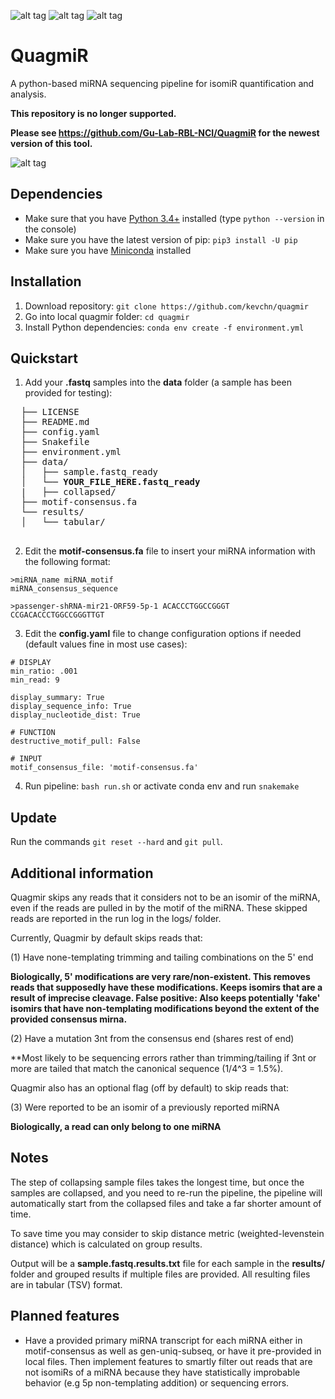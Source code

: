 ![alt tag](https://img.shields.io/github/issues/kevchn/quagmir.svg)
![alt tag](https://img.shields.io/wercker/ci/wercker/docs.svg)
![alt tag](https://img.shields.io/dub/l/vibe-d.svg)

# QuagmiR
A python-based miRNA sequencing pipeline for isomiR quantification and analysis.

**This repository is no longer supported.**

**Please see https://github.com/Gu-Lab-RBL-NCI/QuagmiR for the newest version of this tool.**

![alt tag](http://g.recordit.co/GbfgMIq28L.gif)

## Dependencies
* Make sure that you have [Python 3.4+](https://www.python.org/downloads/) installed (type `python --version` in the console)
* Make sure you have the latest version of pip: `pip3 install -U pip`
* Make sure you have [Miniconda](http://conda.pydata.org/docs/install/quick.html) installed

## Installation
1. Download repository: `git clone https://github.com/kevchn/quagmir`
2. Go into local quagmir folder: `cd quagmir`
3. Install Python dependencies: `conda env create -f environment.yml`

## Quickstart

1. Add your **.fastq** samples into the **data** folder (a sample has been provided for testing):
  <pre>
  ├── LICENSE
  ├── README.md
  ├── config.yaml
  ├── Snakefile
  ├── environment.yml
  ├── data/
  │   ├── sample.fastq_ready
  │   └── <b>YOUR_FILE_HERE.fastq_ready</b>
  |   ├── collapsed/
  ├── motif-consensus.fa
  └── results/
  │   └── tabular/
  </pre>

2. Edit the **motif-consensus.fa** file to insert your miRNA information with the following format:
  ```
  >miRNA_name miRNA_motif
  miRNA_consensus_sequence

  >passenger-shRNA-mir21-ORF59-5p-1 ACACCCTGGCCGGGT
  CCGACACCCTGGCCGGGTTGT
  ```

3. Edit the **config.yaml** file to change configuration options if needed (default values fine in most use cases):
  ```
  # DISPLAY
  min_ratio: .001
  min_read: 9

  display_summary: True
  display_sequence_info: True
  display_nucleotide_dist: True

  # FUNCTION
  destructive_motif_pull: False

  # INPUT
  motif_consensus_file: 'motif-consensus.fa'
  ```

4. Run pipeline: `bash run.sh` or activate conda env and run `snakemake`

## Update
Run the commands ```git reset --hard``` and ```git pull```.

## Additional information
Quagmir skips any reads that it considers not to be an isomir of the miRNA, even
if the reads are pulled in by the motif of the miRNA. These skipped reads are
reported in the run log in the logs/ folder.

Currently, Quagmir by default skips reads that:

(1) Have none-templating trimming and tailing combinations on the 5' end

**Biologically, 5' modifications are very rare/non-existent. This removes reads
that supposedly have these modifications. Keeps isomirs that are a result of
imprecise cleavage. False positive: Also keeps potentially 'fake' isomirs that
have non-templating modifications beyond the extent of the provided consensus
mirna.**

(2) Have a mutation 3nt from the consensus end (shares rest of end)

**Most likely to be sequencing errors rather than trimming/tailing if 3nt or
more are tailed that match the canonical sequence (1/4^3 = 1.5%).

Quagmir also has an optional flag (off by default) to skip reads that:

(3) Were reported to be an isomir of a previously reported miRNA

**Biologically, a read can only belong to one miRNA**

## Notes
The step of collapsing sample files takes the longest time, but once the samples are collapsed, and you need to re-run the pipeline, the pipeline will automatically start from the collapsed files and take a far shorter amount of time.

To save time you may consider to skip distance metric (weighted-levenstein distance) which is calculated on group results.

Output will be a **sample.fastq.results.txt** file for each sample in the **results/** folder and grouped results if multiple files are provided. All resulting files are in tabular (TSV) format.

## Planned features
- Have a provided primary miRNA transcript for each miRNA either in
motif-consensus as well as gen-uniq-subseq, or have it pre-provided in local
files. Then implement features to smartly filter out reads that are not
isomiRs of a miRNA because they have statistically improbable behavior (e.g
5p non-templating addition) or sequencing errors.
